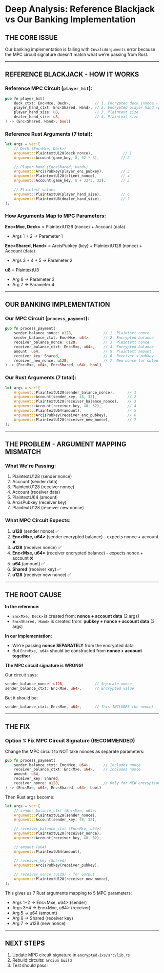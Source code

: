 # Deep Analysis: Reference Blackjack vs Our Banking Implementation

## THE CORE ISSUE

Our banking implementation is failing with `InvalidArguments` error because the MPC circuit signature doesn't match what we're passing from Rust.

---

## REFERENCE BLACKJACK - HOW IT WORKS

### Reference MPC Circuit (`player_hit`):
```rust
pub fn player_hit(
    deck_ctxt: Enc<Mxe, Deck>,           // 1. Encrypted deck (nonce + account data)
    player_hand_ctxt: Enc<Shared, Hand>, // 2. Encrypted player hand (pubkey + nonce + account data)
    player_hand_size: u8,                // 3. Plaintext size
    dealer_hand_size: u8,                // 4. Plaintext size
) -> (Enc<Shared, Hand>, bool)
```

### Reference Rust Arguments (7 total):
```rust
let args = vec![
    // Deck (Enc<Mxe, Deck>)
    Argument::PlaintextU128(deck_nonce),              // 1
    Argument::Account(game_key, 8, 32 * 3),          // 2
    
    // Player hand (Enc<Shared, Hand>)
    Argument::ArcisPubkey(player_enc_pubkey),        // 3
    Argument::PlaintextU128(client_nonce),           // 4
    Argument::Account(game_key, 8 + 32*3, 32),       // 5
    
    // Plaintext values
    Argument::PlaintextU8(player_hand_size),         // 6
    Argument::PlaintextU8(dealer_hand_size),         // 7
];
```

### How Arguments Map to MPC Parameters:

**Enc<Mxe, Deck>** = PlaintextU128 (nonce) + Account (data)
- Args 1 + 2 → Parameter 1

**Enc<Shared, Hand>** = ArcisPubkey (key) + PlaintextU128 (nonce) + Account (data)
- Args 3 + 4 + 5 → Parameter 2

**u8** = PlaintextU8
- Arg 6 → Parameter 3
- Arg 7 → Parameter 4

---

## OUR BANKING IMPLEMENTATION

### Our MPC Circuit (`process_payment`):
```rust
pub fn process_payment(
    sender_balance_nonce: u128,              // 1. Plaintext nonce
    sender_balance_ctxt: Enc<Mxe, u64>,      // 2. Encrypted balance
    receiver_balance_nonce: u128,            // 3. Plaintext nonce
    receiver_balance_ctxt: Enc<Mxe, u64>,    // 4. Encrypted balance
    amount: u64,                             // 5. Plaintext amount
    receiver_key: Shared,                    // 6. Receiver's pubkey
    receiver_new_nonce: u128,                // 7. New nonce for output
) -> (Enc<Mxe, u64>, Enc<Shared, u64>, bool)
```

### Our Rust Arguments (7 total):
```rust
let args = vec![
    Argument::PlaintextU128(sender_balance_nonce),      // 1
    Argument::Account(sender_key, 48, 32),              // 2
    Argument::PlaintextU128(receiver_balance_nonce),    // 3
    Argument::Account(receiver_key, 48, 32),            // 4
    Argument::PlaintextU64(amount),                     // 5
    Argument::ArcisPubkey(receiver_enc_pubkey),         // 6
    Argument::PlaintextU128(receiver_new_nonce),        // 7
];
```

---

## THE PROBLEM - ARGUMENT MAPPING MISMATCH

### What We're Passing:
1. PlaintextU128 (sender nonce)
2. Account (sender data)
3. PlaintextU128 (receiver nonce)
4. Account (receiver data)
5. PlaintextU64 (amount)
6. ArcisPubkey (receiver key)
7. PlaintextU128 (receiver new nonce)

### What MPC Circuit Expects:
1. **u128** (sender nonce) ✅
2. **Enc<Mxe, u64>** (sender encrypted balance) - expects nonce + account ❌
3. **u128** (receiver nonce) ✅
4. **Enc<Mxe, u64>** (receiver encrypted balance) - expects nonce + account ❌
5. **u64** (amount) ✅
6. **Shared** (receiver key) ✅
7. **u128** (receiver new nonce) ✅

---

## THE ROOT CAUSE

**In the reference:**
- `Enc<Mxe, Deck>` is created from: **nonce + account data** (2 args)
- `Enc<Shared, Hand>` is created from: **pubkey + nonce + account data** (3 args)

**In our implementation:**
- We're passing **nonce SEPARATELY** from the encrypted data
- But `Enc<Mxe, u64>` should be constructed from **nonce + account together**

**The MPC circuit signature is WRONG!**

Our circuit says:
```rust
sender_balance_nonce: u128,              // Separate nonce
sender_balance_ctxt: Enc<Mxe, u64>,      // Encrypted value
```

But it should be:
```rust
sender_balance_ctxt: Enc<Mxe, u64>,      // This INCLUDES the nonce!
```

---

## THE FIX

### Option 1: Fix MPC Circuit Signature (RECOMMENDED)
Change the MPC circuit to NOT take nonces as separate parameters:

```rust
pub fn process_payment(
    sender_balance_ctxt: Enc<Mxe, u64>,      // Includes nonce
    receiver_balance_ctxt: Enc<Mxe, u64>,    // Includes nonce
    amount: u64,
    receiver_key: Shared,
    receiver_nonce: u128,                    // Only for NEW encryption
) -> (Enc<Mxe, u64>, Enc<Shared, u64>, bool)
```

Then Rust args become:
```rust
let args = vec![
    // sender_balance_ctxt (Enc<Mxe, u64>)
    Argument::PlaintextU128(sender_nonce),
    Argument::Account(sender_key, 48, 32),
    
    // receiver_balance_ctxt (Enc<Mxe, u64>)
    Argument::PlaintextU128(receiver_nonce),
    Argument::Account(receiver_key, 48, 32),
    
    // amount (u64)
    Argument::PlaintextU64(amount),
    
    // receiver_key (Shared)
    Argument::ArcisPubkey(receiver_pubkey),
    
    // receiver_nonce (u128) - for output
    Argument::PlaintextU128(receiver_new_nonce),
];
```

This gives us 7 Rust arguments mapping to 5 MPC parameters:
- Args 1+2 → Enc<Mxe, u64> (sender)
- Args 3+4 → Enc<Mxe, u64> (receiver)
- Arg 5 → u64 (amount)
- Arg 6 → Shared (receiver key)
- Arg 7 → u128 (new nonce)

---

## NEXT STEPS

1. Update MPC circuit signature in `encrypted-ixs/src/lib.rs`
2. Rebuild circuits: `arcium build`
3. Test should pass!
